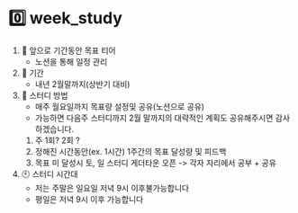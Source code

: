 # 0️⃣ week_study
1. 📌 앞으로 기간동안 목표 티어
    - 노션을 통해 일정 관리
2. 📆 기간
    - 내년 2월말까지(상반기 대비)
3. 📖 스터디 방법
    - 매주 월요일까지 목표량 설정및 공유(노션으로 공유)
    - 가능하면 다음주 스터디까지 2월 말까지의 대략적인 계획도 공유해주시면 감사하겠습니다.
    1. 주 1회? 2회 ?
    2. 정해진 시간동안(ex. 1시간) 1주간의 목표 달성량 및 피드백
    3. 목표 미 달성시 토, 일 스터디 게더타운 오픈 -> 각자 자리에서 공부 + 공유
4. 🕙 스터디 시간대
    - 저는 주말은 일요일 저녁 9시 이후불가능합니다
    - 평일은 저녁 9시 이후 가능합니다